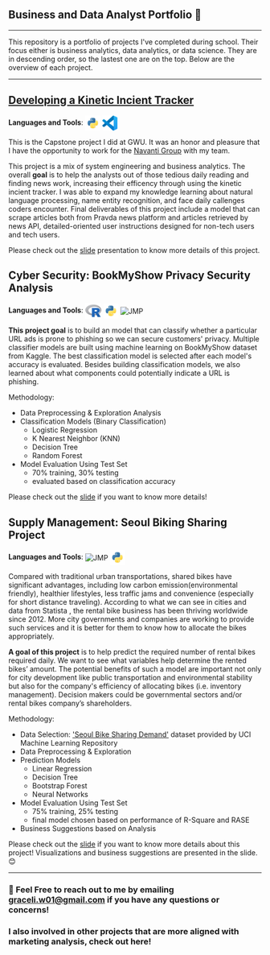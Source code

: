 ## Business and Data Analyst Portfolio 📂
---
This repository is a portfolio of projects I've completed during school. Their focus either is business analytics, data analytics, or data science. They are in descending order, so the lastest one are on the top. Below are the overview of each project.

---
## [Developing a Kinetic Incient Tracker](https://github.com/katgrubbs14/NAV_Capstone)
**Languages and Tools**: 
<img align='center' alt="Python" width="30px" src="https://raw.githubusercontent.com/github/explore/80688e429a7d4ef2fca1e82350fe8e3517d3494d/topics/python/python.png" />
<img align="center" alt="Visual Studio Code" width="30px" src="https://raw.githubusercontent.com/github/explore/80688e429a7d4ef2fca1e82350fe8e3517d3494d/topics/visual-studio-code/visual-studio-code.png" />

This is the Capstone project I did at GWU. It was an honor and pleasure that I have the opportunity to work for the [Navanti Group](https://navantigroup.com/) with my team. 

This project is a mix of system engineering and business analytics. The overall **goal** is to help the analysts out of those tedious daily reading and finding news work, increasing their efficency through using the kinetic incient tracker. I was able to expand my knowledge learning about natural language processing, name entity recognition, and face daily callenges coders encounter. 
Final deliverables of this project include a model that can scrape articles both from Pravda news platform and articles retrieved by news API, detailed-oriented user instructions designed for non-tech users and tech users. 

Please check out the [slide](https://github.com/graceli01/BDAportfolio/blob/8fd37be9b8e75e5b6872bc76fdfb8a8188c5e00a/Capstone%20Presentation_Kinetic%20Incident%20Tracker.pdf) presentation to know more details of this project.

## Cyber Security: BookMyShow Privacy Security Analysis
**Languages and Tools**: 
<img align='center' alt="R" width="32px" src="https://raw.githubusercontent.com/github/explore/80688e429a7d4ef2fca1e82350fe8e3517d3494d/topics/r/r.png" />
<img align='center' alt="Python" width="30px" src="https://raw.githubusercontent.com/github/explore/80688e429a7d4ef2fca1e82350fe8e3517d3494d/topics/python/python.png" />
<img align="center" height=30 alt="JMP" width="30px"
src="https://mb.cision.com/Public/9602/2082588/92474d4054bf3d17_800x800ar.png" />

**This project goal** is to build an model that can classify whether a particular URL ads is prone to phishing so we can secure customers' privacy. Multiple classifier models are built using machine learning on BookMyShow dataset from Kaggle. The best classification model is selected after each model's accuracy is evaluated. Besides building classification models, we also learned about what components could potentially indicate a URL is phishing.

Methodology:
+ Data Preprocessing & Exploration Analysis
+ Classification Models (Binary Classification)
  + Logistic Regression
  + K Nearest Neighbor (KNN)
  + Decision Tree
  + Random Forest
+ Model Evaluation Using Test Set
  + 70% training, 30% testing
  + evaluated based on classification accuracy

Please check out the [slide](https://github.com/graceli01/BDAportfolio/blob/7e8a0f95305d74feeefc066afd371910eb6b493c/Phishing%20Classification%20Project.pdf) if you want to know more details!

## Supply Management: Seoul Biking Sharing Project
**Languages and Tools**:
<img align="center" height=30 alt="JMP" width="30px"
src="https://mb.cision.com/Public/9602/2082588/92474d4054bf3d17_800x800ar.png" />
<img align='center' alt="Python" width="30px" src="https://raw.githubusercontent.com/github/explore/80688e429a7d4ef2fca1e82350fe8e3517d3494d/topics/python/python.png" />

Compared with traditional urban transportations, shared bikes have significant advantages, including low carbon emission(environmental friendly), healthier lifestyles, less traffic jams and convenience (especially for short distance traveling). According to what we can see in cities and data from Statista , the rental bike business has been thriving worldwide since 2012. More city governments and companies are working to provide such services and it is better for them to know how to allocate the bikes appropriately.

**A goal of this project** is to help predict the required number of rental bikes required daily. We want to see what variables help determine the rented bikes’ amount. The potential benefits of such a model are important not only for city development like public transportation and environmental stability but also for the company's efficiency of allocating bikes (i.e. inventory management). Decision makers could be governmental sectors and/or rental bikes company’s shareholders.

Methodology:
+ Data Selection: ['Seoul Bike Sharing Demand'](https://archive.ics.uci.edu/dataset/560/seoul+bike+sharing+demand) dataset provided by UCI Machine Learning Repository
+ Data Preprocessing & Exploration
+ Prediction Models
  + Linear Regression
  + Decision Tree
  + Bootstrap Forest
  + Neural Networks
+ Model Evaluation Using Test Set
  + 75% training, 25% testing
  + final model chosen based on performance of R-Square and RASE
+ Business Suggestions based on Analysis

Please check out the [slide](https://github.com/graceli01/BDAportfolio/blob/58b2441b862f0d645ee8416c362ea01b044def66/Seoul%20Biking%20Sharing%20Project.pdf) if you want to know more details about this project! 
Visualizations and business suggestions are presented in the slide. 😊

--- 
### 💬 Feel Free to reach out to me by emailing **graceli.w01@gmail.com** if you have any questions or concerns!
### I also involved in other projects that are more aligned with marketing analysis, check out here!
<br>
















